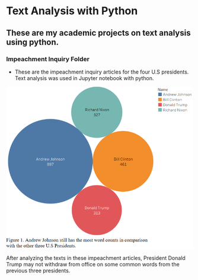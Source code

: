 # Text Analysis with Python

## These are my academic projects on text analysis using python.

### Impeachment Inquiry Folder
  - These are the impeachment inquiry articles for the four U.S presidents. Text analysis was used in Jupyter notebook with python.
  
![](/Figures/Figure%201.png)

After analyzing the texts in these impeachment articles, President Donald Trump may not withdraw from office on some common words from the previous three presidents.
